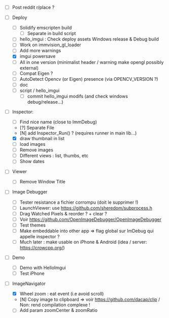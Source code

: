 * [ ] Post reddit r/place ?

* [ ] Deploy
  * [ ] Solidify emscripten build 
    * [ ] Separate in build script
  * [ ] hello_imgui : Check deploy assets Windows release & Debug build
  * [ ] Work on immvision_gl_loader
  * [ ] Add more warnings
  * [X] imgui powersave 
  * [ ] All in one version (minimalist header / warning make opengl possibly external)
  * [ ] Compat Eigen ?
  * [ ] AutoDetect Opencv (or Eigen) presence (via OPENCV_VERSION ?)
  * [ ] doc
  * [ ] script / hello_imgui
    * [ ] commit hello_imgui modifs (and check windows debug/release...)

* [ ] Inspector:
  * [ ] Find nice name (close to ImmDebug)
  * [?] Separate File
  * [N] add Inspector_Run() ? (requires runner in main lib...) 
  * [X] draw thumbnail in list
  * [ ] load images
  * [ ] Remove images
  * [ ] Different views : list, thumbs, etc
  * [ ] Show dates

* [ ] Viewer
  * [ ] Remove Window Title

* [ ] Image Debugger
  * [ ] Tester resistance a fichier corrompu (doit le supprimer !) 
  * [ ] LaunchViewer: use https://github.com/sheredom/subprocess.h
  * [ ] Drag Watched Pixels & reorder ? + clear ?
  * [ ] Voir https://github.com/OpenImageDebugger/OpenImageDebugger
  * [ ] Test themes
  * [ ] Make embeddable into other app => flag global sur ImDebug qui appelle inspector ?
  * [ ] Much later : make usable on iPhone & Android (idea / server: https://crowcpp.org/) 

* [ ] Demo
  * [ ] Demo with HelloImgui
  * [ ] Test iPhone

* [ ] ImageNavigator
  * [X] Wheel zoom : eat event (i.e avoid scroll)
  * [N] Copy image to clipboard => voir https://github.com/dacap/clip / Non: rend compilation complexe !
  * [ ] Add param zoomCenter & zoomRatio
